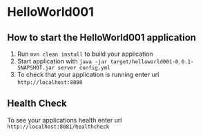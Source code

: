 # HelloWorld001

How to start the HelloWorld001 application
---

1. Run `mvn clean install` to build your application
1. Start application with `java -jar target/helloworld001-0.0.1-SNAPSHOT.jar server config.yml`
1. To check that your application is running enter url `http://localhost:8080`

Health Check
---

To see your applications health enter url `http://localhost:8081/healthcheck`

